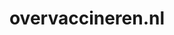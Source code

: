 ---
layout: post
title:  "overvaccineren.nl"
internal_url:  "/data/overvaccineren.nl.html"
categories: dutchgov
---